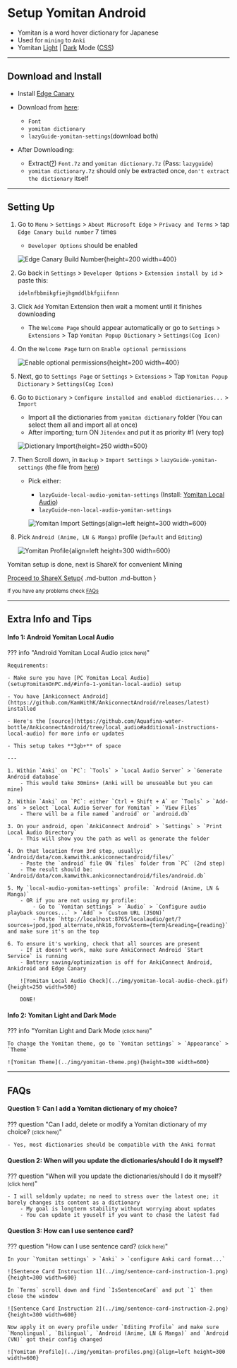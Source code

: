 # Setup Yomitan Android

- Yomitan is a word hover dictionary for Japanese
- Used for `mining` to `Anki`
- Yomitan [Light](../img/yomitan-light.png) | [Dark](../img/yomitan-dark.png) Mode ([CSS](https://pastebin.com/T9EkQQwm))

---

## Download and Install

- Install [Edge Canary](https://play.google.com/store/apps/details?id=com.microsoft.emmx.canary)

- Download from [here](https://drive.google.com/drive/folders/1DHJ18Lk2_tVYWJ1Adhe8XByuyFBGuTr_?usp=sharing):
    - `Font`
    - `yomitan dictionary`
    - `lazyGuide-yomitan-settings`(download both)

- After Downloading:
    - Extract([?](https://www.webhostinghub.com/help/learn/website/managing-files/extract-file)) `Font.7z` and `yomitan dictionary.7z` (Pass: `lazyguide`)
    - `yomitan dictionary.7z` should only be extracted once, `don't extract the dictionary` itself

---

## Setting Up

1. Go to `Menu` > `Settings` > `About Microsoft Edge` > `Privacy and Terms` > tap `Edge Canary build number` 7 times
    - `Developer Options` should be enabled

    ![Edge Canary Build Number](../img/edge-canary-build-number.png){height=200 width=400}

2. Go back in `Settings` > `Developer Options` > `Extension install by id` > paste this:
    ```
    idelnfbbmikgfiejhgmddlbkfgiifnnn
    ```

3. Click `Add` Yomitan Extension then wait a moment until it finishes downloading
    - The `Welcome Page` should appear automatically or go to `Settings` > `Extensions` > Tap `Yomitan Popup Dictionary` > `Settings(Cog Icon)`

4. On the `Welcome Page` turn on `Enable optional permissions`

    ![Enable optional permissions](../img/enable-optional-permissions.png){height=200 width=400}

5. Next, go to `Settings Page` or `Settings` > `Extensions` > Tap `Yomitan Popup Dictionary` > `Settings(Cog Icon)`

6. Go to `Dictionary` > `Configure installed and enabled dictionaries...` > `Import`
    - Import all the dictionaries from `yomitan dictionary` folder (You can select them all and import all at once)
    - After importing; turn ON `Jitendex` and put it as priority #1 (very top)

    ![Dictionary Import](../img/yomitan-dictionary-import.png){height=250 width=500}

7. Then Scroll down, in `Backup` > `Import Settings` > `lazyGuide-yomitan-settings` (the file from [here](setupYomitanOnAndroid.md/#download-and-install))
    - Pick either:
        - `lazyGuide-local-audio-yomitan-settings` (Install: [Yomitan Local Audio](setupYomitanOnAndroid.md/#info-1-android-yomitan-local-audio))
        - `lazyGuide-non-local-audio-yomitan-settings`

        ![Yomitan Import Settings](../img/yomitan-import-settings.png){align=left height=300 width=600}

8. Pick `Android (Anime, LN & Manga)` profile (`Default` and `Editing`)

    ![Yomitan Profile](../img/yomitan-profile-android.png){align=left height=300 width=600}

Yomitan setup is done, next is ShareX for convenient Mining

[Proceed to ShareX Setup](setupShareX.md){ .md-button .md-button }

<small>If you have any problems check [FAQs](setupYomitanOnAndroid.md/#faqs)</small>

---

## Extra Info and Tips

#### Info 1: Android Yomitan Local Audio

??? info "Android Yomitan Local Audio <small>(click here)</small>"

    Requirements:
    
    - Make sure you have [PC Yomitan Local Audio](setupYomitanOnPC.md/#info-1-yomitan-local-audio) setup

    - You have [Ankiconnect Android](https://github.com/KamWithK/AnkiconnectAndroid/releases/latest) installed

    - Here's the [source](https://github.com/Aquafina-water-bottle/AnkiconnectAndroid/tree/local_audio#additional-instructions-local-audio) for more info or updates

    - This setup takes **3gb+** of space

    ---

    1. Within `Anki` on `PC`: `Tools` > `Local Audio Server` > `Generate Android database`
        - This would take 30mins+ (Anki will be unuseable but you can mine)
    
    2. Within `Anki` on `PC`: either `Ctrl + Shift + A` or `Tools` > `Add-ons` > select `Local Audio Server for Yomitan` > `View Files`
        - There will be a file named `android` or `android.db`

    3. On your android, open `AnkiConnect Android` > `Settings` > `Print Local Audio Directory`
        - This will show you the path as well as generate the folder
    
    4. On that location from 3rd step, usually: `Android/data/com.kamwithk.ankiconnectandroid/files/`
        - Paste the `android` file ON `files` folder from `PC` (2nd step)
        - The result should be: `Android/data/com.kamwithk.ankiconnectandroid/files/android.db`
    
    5. My `local-audio-yomitan-settings` profile: `Android (Anime, LN & Manga)`
        - OR if you are not using my profile:
            - Go to `Yomitan settings` > `Audio` > `Configure audio playback sources...` > `Add` > `Custom URL (JSON)`
            - Paste `http://localhost:8765/localaudio/get/?sources=jpod,jpod_alternate,nhk16,forvo&term={term}&reading={reading}` and make sure it's on the top
    
    6. To ensure it's working, check that all sources are present
        - If it doesn't work, make sure AnkiConnect Android `Start Service` is running
        - Battery saving/optimization is off for AnkiConnect Android, Ankidroid and Edge Canary

        ![Yomitan Local Audio Check](../img/yomitan-local-audio-check.gif){height=250 width=500}

        DONE!

#### Info 2: Yomitan Light and Dark Mode

??? info "Yomitan Light and Dark Mode <small>(click here)</small>"

    To change the Yomitan theme, go to `Yomitan settings` > `Appearance` > `Theme`

    ![Yomitan Theme](../img/yomitan-theme.png){height=300 width=600}

---

## FAQs

#### Question 1: Can I add a Yomitan dictionary of my choice?

??? question "Can I add, delete or modify a Yomitan dictionary of my choice? <small>(click here)</small>"

    - Yes, most dictionaries should be compatible with the Anki format

#### Question 2: When will you update the dictionaries/should I do it myself?

??? question "When will you update the dictionaries/should I do it myself? <small>(click here)</small>"

    - I will seldomly update; no need to stress over the latest one; it barely changes its content as a dictionary
        - My goal is longterm stability without worrying about updates
        - You can update it youself if you want to chase the latest fad

#### Question 3: How can I use sentence card?

??? question "How can I use sentence card? <small>(click here)</small>"

    In your `Yomitan settings` > `Anki` > `configure Anki card format...`

    ![Sentence Card Instruction 1](../img/sentence-card-instruction-1.png){height=300 width=600}
    
    In `Terms` scroll down and find `IsSentenceCard` and put `1` then close the window

    ![Sentence Card Instruction 2](../img/sentence-card-instruction-2.png){height=300 width=600}

    Now apply it on every profile under `Editing Profile` and make sure `Monolingual`, `Bilingual`, `Android (Anime, LN & Manga)` and `Android (VN)` got their config changed

    ![Yomitan Profile](../img/yomitan-profiles.png){align=left height=300 width=600}
